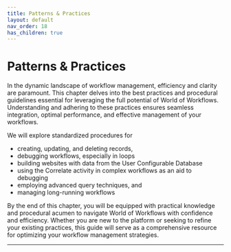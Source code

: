 ```yaml
---
title: Patterns & Practices
layout: default
nav_order: 18
has_children: true
---
```


# Patterns & Practices


In the dynamic landscape of workflow management, efficiency and clarity are paramount. This chapter delves into the best practices and procedural guidelines essential for leveraging the full potential of World of Workflows. Understanding and adhering to these practices ensures seamless integration, optimal performance, and effective management of your workflows.

We will explore standardized procedures for 

- creating, updating, and deleting records, 
- debugging workflows, especially in loops
- building websites with data from the User Configurable Database
- using the Correlate activity in complex workflows as an aid to debugging
- employing advanced query techniques, and 
- managing long-running workflows  

By the end of this chapter, you will be equipped with practical knowledge and procedural acumen to navigate World of Workflows with confidence and efficiency. Whether you are new to the platform or seeking to refine your existing practices, this guide will serve as a comprehensive resource for optimizing your workflow management strategies.

---